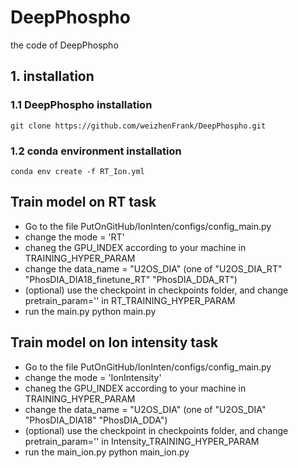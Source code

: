 # DeepPhospho
the code of DeepPhospho

## 1. installation 
### 1.1 DeepPhospho installation
    git clone https://github.com/weizhenFrank/DeepPhospho.git
### 1.2 conda environment installation
    conda env create -f RT_Ion.yml
## Train model on RT task
* Go to the file PutOnGitHub/IonInten/configs/config_main.py 
* change the mode = 'RT'
* chaneg the GPU_INDEX according to your machine in TRAINING_HYPER_PARAM
* change the data_name = "U2OS_DIA" (one of  "U2OS_DIA_RT" "PhosDIA_DIA18_finetune_RT" "PhosDIA_DDA_RT")
* (optional) use the checkpoint in checkpoints folder, and change pretrain_param='<checkpoint path>' in RT_TRAINING_HYPER_PARAM
* run the main.py
        python main.py
   
## Train model on Ion intensity task
* Go to the file PutOnGitHub/IonInten/configs/config_main.py 
* change the mode = 'IonIntensity'
* chaneg the GPU_INDEX according to your machine in TRAINING_HYPER_PARAM
* change the data_name = "U2OS_DIA" (one of  "U2OS_DIA" "PhosDIA_DIA18"  "PhosDIA_DDA")
* (optional) use the checkpoint in checkpoints folder, and change pretrain_param='<checkpoint path>' in Intensity_TRAINING_HYPER_PARAM
* run the main_ion.py
        python main_ion.py

